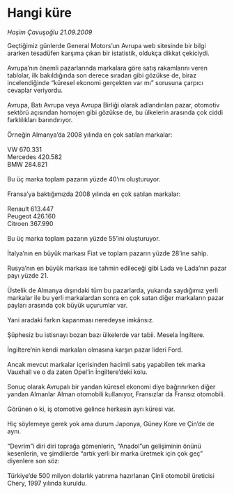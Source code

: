 # Hangi küre

*Haşim Çavuşoğlu 21.09.2009*

<div class="taraf_structure_2col_1zq">
<div class="margen_n">



 <p>Geçtiğimiz günlerde General Motors’un Avrupa web sitesinde bir bilgi ararken tesadüfen karşıma çıkan bir istatistik, oldukça dikkat çekiciydi. <br/><br/>Avrupa’nın önemli pazarlarında markalara göre satış rakamlarını veren tablolar, ilk bakıldığında son derece sıradan gibi gözükse de, biraz incelendiğinde “küresel ekonomi gerçekten var mı” sorusuna çarpıcı cevaplar veriyordu. <br/><br/>Avrupa, Batı Avrupa veya Avrupa Birliği olarak adlandırılan pazar, otomotiv sektörü açısından homojen gibi gözükse de, bu ülkelerin arasında çok ciddi farklılıkları barındırıyor. <br/><br/>Örneğin Almanya’da 2008 yılında en çok satılan markalar: <br/><br/>VW 670.331 <br/>Mercedes 420.582 <br/>BMW 284.821 <br/><br/>Bu üç marka toplam pazarın yüzde 40’ını oluşturuyor. <br/><br/>Fransa’ya baktığımızda 2008 yılında en çok satılan markalar: <br/><br/>Renault 613.447 <br/>Peugeot 426.160 <br/>Citroen 367.990 <br/><br/>Bu üç marka toplam pazarın yüzde 55’ini oluşturuyor. <br/><br/>İtalya’nın en büyük markası Fiat ve toplam pazarın yüzde 28’ine sahip. <br/><br/>Rusya’nın en büyük markası ise tahmin edileceği gibi Lada ve Lada’nın pazar payı yüzde 21. <br/><br/>Üstelik de Almanya dışındaki tüm bu pazarlarda, yukarıda saydığımız yerli markalar ile bu yerli markalardan sonra en çok satan diğer markaların pazar payları arasında çok büyük uçurumlar var. <br/><br/>Yani aradaki farkın kapanması neredeyse imkânsız. <br/><br/>Şüphesiz bu istisnayı bozan bazı ülkelerde var tabii. Mesela İngiltere. <br/><br/>İngiltere’nin kendi markaları olmasına karşın pazar lideri Ford. <br/><br/>Ancak mevcut markalar içerisinden hacimli satış yapabilen tek marka Vauxhall ve o da zaten Opel’in İngiltere’deki kolu. <br/><br/>Sonuç olarak Avrupalı bir yandan küresel ekonomi diye bağrınırken diğer yandan Almanlar Alman otomobili kullanıyor, Fransızlar da Fransız otomobili. <br/><br/>Görünen o ki, iş otomotive gelince herkesin ayrı küresi var. <br/><br/>Hiç söylemeye gerek yok ama durum Japonya, Güney Kore ve Çin’de de aynı. <br/><br/>“Devrim”i diri diri toprağa gömenlerin, “Anadol”un gelişiminin önünü kesenlerin, ve şimdilerde “artık yerli bir marka üretmek için çok geç” diyenlere son söz: <br/><br/>Türkiye’de 500 milyon dolarlık yatırıma hazırlanan Çinli otomobil üreticisi Chery, 1997 yılında kuruldu.</p>
<br/>
<br/>
<br/>



<br/>


<div id="taraf_not">
</div>

</div>


</div>
